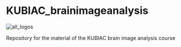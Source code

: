 # KUBIAC_brainimageanalysis

![all_logos](https://user-images.githubusercontent.com/6709791/168897042-d4ed47af-0f5b-47d3-9852-1e40547ebdbb.png)

Repository for the material of the KUBIAC brain image analysis course
